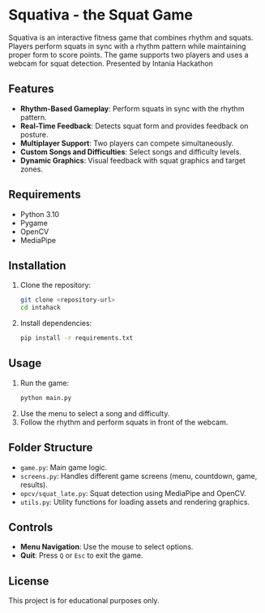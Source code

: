# Squativa - the Squat Game

Squativa is an interactive fitness game that combines rhythm and squats. Players perform squats in sync with a rhythm pattern while maintaining proper form to score points. The game supports two players and uses a webcam for squat detection.
Presented by Intania Hackathon

## Features
- **Rhythm-Based Gameplay**: Perform squats in sync with the rhythm pattern.
- **Real-Time Feedback**: Detects squat form and provides feedback on posture.
- **Multiplayer Support**: Two players can compete simultaneously.
- **Custom Songs and Difficulties**: Select songs and difficulty levels.
- **Dynamic Graphics**: Visual feedback with squat graphics and target zones.

## Requirements
- Python 3.10
- Pygame
- OpenCV
- MediaPipe

## Installation
1. Clone the repository:
   ```bash
   git clone <repository-url>
   cd intahack
   ```
2. Install dependencies:
   ```bash
   pip install -r requirements.txt
   ```

## Usage
1. Run the game:
   ```bash
   python main.py
   ```
2. Use the menu to select a song and difficulty.
3. Follow the rhythm and perform squats in front of the webcam.

## Folder Structure
- `game.py`: Main game logic.
- `screens.py`: Handles different game screens (menu, countdown, game, results).
- `opcv/squat_late.py`: Squat detection using MediaPipe and OpenCV.
- `utils.py`: Utility functions for loading assets and rendering graphics.

## Controls
- **Menu Navigation**: Use the mouse to select options.
- **Quit**: Press `Q` or `Esc` to exit the game.

## License
This project is for educational purposes only.
